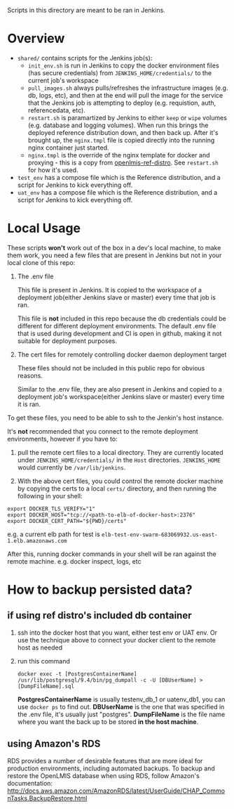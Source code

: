 Scripts in this directory are meant to be ran in Jenkins.

# Overview

* `shared/` contains scripts for the Jenkins job(s):
  * `init_env.sh` is run in Jenkins to copy the docker environment files (has secure credentials) from `JENKINS_HOME/credentials/` to the current job's workspace
  * `pull_images.sh` always pulls/refreshes the infrastructure images (e.g. db, logs, etc), and then at the end will pull the image for the service that the Jenkins job is attempting to deploy (e.g. requistion, auth, referencedata, etc).
  * `restart.sh` is paramartized by Jenkins to either `keep` or `wipe` volumes (e.g. database and logging volumes).  When run this brings the deployed reference distribution down, and then back up.  After it's brought up, the `nginx.tmpl` file is copied directly into the running nginx container just started.
  * `nginx.tmpl` is the override of the nginx template for docker and proxying - this is a copy from [openlmis-ref-distro](http://github.com/openlmis/openlmis-ref-distro).  See `restart.sh` for how it's used.
* `test_env` has a compose file which is the Reference distribution, and a script for Jenkins to kick everything off.
* `uat_env` has a compose file which is the Reference distribution, and a script for Jenkins to kick everything off.

# Local Usage

These scripts **won't** work out of the box in a dev's local machine, to make them work, you need a few files that are present in Jenkins but not in your local clone of this repo:

1.  The .env file

    This file is present in Jenkins. It is copied to the workspace of a deployment job(either Jenkins slave or master) every time that job is ran.

    This file is **not** included in this repo because the db credentials could be different for different deployment environments. The default .env file that is used during development and CI is open in github, making it not suitable for deployment purposes. 

2.  The cert files for remotely controlling docker daemon deployment target

    These files should not be included in this public repo for obvious reasons.
    
    Similar to the .env file, they are also present in Jenkins and copied to a deployment job's workspace(either Jenkins slave or master) every time it is ran.
     
To get these files, you need to be able to ssh to the Jenkin's host instance.

It's **not** recommended that you connect to the remote deployment environments, however if you have to:

1. pull the remote cert files to a local directory.  They are currently located under `JENKINS_HOME/credentials/` in the `Host` directories.  `JENKINS_HOME` would currently be `/var/lib/jenkins`.

2. With the above cert files, you could control the remote docker machine by copying the certs to a local `certs/` directory, and then running the following in your shell:

  ```
  export DOCKER_TLS_VERIFY="1"
  export DOCKER_HOST="tcp://<path-to-elb-of-docker-host>:2376"
  export DOCKER_CERT_PATH="${PWD}/certs"
  ```
  e.g. a current elb path for test is `elb-test-env-swarm-683069932.us-east-1.elb.amazonaws.com`

  After this, running docker commands in your shell will be ran against the remote machine.  e.g. docker inspect, logs, etc


# How to backup persisted data?

## if using ref distro's included db container
1.  ssh into the docker host that you want, either test env or UAT env.  Or use the technique above to connect your docker client to the remote host as needed

2.  run this command

    `docker exec -t [PostgresContainerName] /usr/lib/postgresql/9.4/bin/pg_dumpall -c -U [DBUserName] > [DumpFileName].sql`
    
    **PostgresContainerName** is usually testenv_db_1 or uatenv_db1, you can use `docker ps` to find out.
    **DBUserName** is the one that was specified in the .env file, it's usually just "postgres".
    **DumpFileName** is the file name where you want the back up to be stored **in the host machine**.
    
## using Amazon's RDS

RDS provides a number of desirable features that are more ideal for production environments, including automated backups.  To backup and
restore the OpenLMIS database when using RDS, follow Amazon's documentation:  http://docs.aws.amazon.com/AmazonRDS/latest/UserGuide/CHAP_CommonTasks.BackupRestore.html

